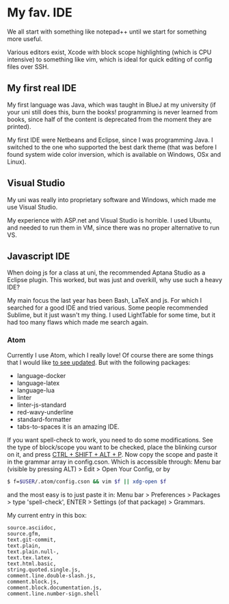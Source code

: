 # My fav. IDE

We all start with something like notepad++ until we start for something more useful.


Various editors exist, Xcode with block scope highlighting (which is CPU intensive)
to something like vim, which is ideal for quick editing of config files over SSH.


## My first real IDE
My first language was Java,
which was taught in BlueJ at my university
(if your uni still does this, burn the books! programming is never learned from books,
since half of the content is deprecated from the moment they are printed).


My first IDE were Netbeans and Eclipse, since I was programming Java.
I switched to the one who supported the best dark theme
(that was before I found system wide color inversion,
which is available on Windows, OSx and Linux).


## Visual Studio
My uni was really into proprietary software and Windows,
which made me use Visual Studio.


My experience with ASP.net and Visual Studio is horrible.
I used Ubuntu, and needed to run them in VM,
since there was no proper alternative to run VS.

## Javascript IDE
When doing js for a class at uni, the recommended Aptana Studio as a Eclipse plugin.
This worked, but was just and overkill, why use such a heavy IDE?


My main focus the last year has been Bash, LaTeX and js.
For which I searched for a good IDE and tried various.
Some people recommended Sublime,
but it just wasn't my thing.
I used LightTable for some time,
but it had too many flaws which made me search again.


### Atom
Currently I use Atom, which I really love!
Of course there are some things that I would like
[to see updated](https://github.com/atom/atom/issues/9411).
But with the following packages:
+ language-docker
+ language-latex
+ language-lua
+ linter
+ linter-js-standard
+ red-wavy-underline
+ standard-formatter
+ tabs-to-spaces
it is an amazing IDE.


If you want spell-check to work, you need to do some modifications.
See the type of block/scope you want to be checked,
place the blinking cursor on it, and press
[CTRL + SHIFT + ALT + P](https://discuss.atom.io/t/how-to-enable-spell-checking-for-another-language/4895/11).
Now copy the scope and paste it in the grammar array in config.cson.
Which is accessible through:
Menu bar (visible by pressing ALT) > Edit > Open Your Config,
or by
```bash
$ f=$USER/.atom/config.cson && vim $f || xdg-open $f
```
and the most easy is to just paste it in:
Menu bar > Preferences > Packages > type 'spell-check', ENTER >
Settings (of that package) > Grammars.


My current entry in this box:
```
source.asciidoc,
source.gfm,
text.git-commit,
text.plain,
text.plain.null-,
text.tex.latex,
text.html.basic,
string.quoted.single.js,
comment.line.double-slash.js,
comment.block.js,
comment.block.documentation.js,
comment.line.number-sign.shell
```
